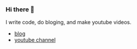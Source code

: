 ### Hi there 👋

I write code, do bloging, and make youtube videos.

- [blog](https://nosarthur.github.io/)
- [youtube channel](https://www.youtube.com/channel/UCEkwn6bsFS5p11KoBymEn-Q/featured)


<!--
**nosarthur/nosarthur** is a ✨ _special_ ✨ repository because its `README.md` (this file) appears on your GitHub profile.

Here are some ideas to get you started:

- 🔭 I’m currently working on ...
- 🌱 I’m currently learning ...
- 👯 I’m looking to collaborate on ...
- 🤔 I’m looking for help with ...
- 💬 Ask me about ...
- 📫 How to reach me: ...
- 😄 Pronouns: ...
- ⚡ Fun fact: ...
-->
